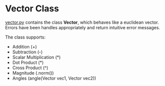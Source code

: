 # Vector Class

[vector.py](https://github.com/DMarke99/Python-Projects/blob/master/Vector%20Class/vector.py) contains the class **Vector**, which behaves like a euclidean vector. Errors have been handles appropriately and return intuitive error messages.

The class supports:
- Addition (+)
- Subtraction (-)
- Scalar Multiplication (*)
- Dot Product (*)
- Cross Product (^)
- Magnitude (.norm())
- Angles (angle(Vector vec1, Vector vec2))
